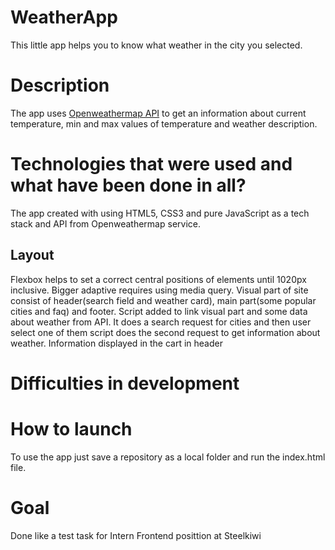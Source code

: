 # WeatherApp

This little app helps you to know what weather in the city you selected.

# Description

The app uses [Openweathermap API](https://openweathermap.org/api) to get an information about current temperature, min and max values of temperature and weather description.

# Technologies that were used and what have been done in all?

The app created with using HTML5, CSS3 and pure JavaScript as a tech stack and API from Openweathermap service.

## Layout

Flexbox helps to set a correct central positions of elements until 1020px inclusive. Bigger adaptive requires using media query.
Visual part of site consist of header(search field and weather card), main part(some popular cities and faq) and footer.
Script added to link visual part and some data about weather from API. It does a search request for cities and then user select one of them script does the second request to get information about weather. Information displayed in the cart in header

# Difficulties in development



# How to launch

To use the app just save a repository as a local folder and run the index.html file.

# Goal 

Done like a test task for Intern Frontend posittion at Steelkiwi

